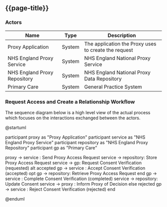 ## {{page-title}}

### Actors

| Name | Type | Description |
|------|------|-------------|
| Proxy Application | System | The application the Proxy uses to create the request |
| NHS England Proxy Service | System | NHS England National Proxy Service |
| NHS England Proxy Repository | System | NHS England National Proxy Data Repository |
| Primary Care | System | General Practice System |

### Request Access and Create a Relationship Workflow 

The sequence diagram below is a high level view of the actual process which focuses on the interactions exchanged between the actors. 

<plantuml>
@startuml

participant proxy as "Proxy Application"
participant service as "NHS England Proxy Service"
participant repository as "NHS England Proxy Repository"
participant gp as "Primary Care"

proxy -> service : Send Proxy Access Request
service -> repository: Store Proxy Access Request
service -> gp: Request Consent Verification (requested)
alt accepted 
gp -> service : Accept Consent Verification (accepted)
opt
  gp -> repository: Retrieve Proxy Access Request
end 
gp -> service : Complete Consent Verification (completed)
service -> repository: Update Consent
service -> proxy : Inform Proxy of Decision
else rejected
gp -> service : Reject Consent Verification (rejected)
end 

@enduml
</plantuml>